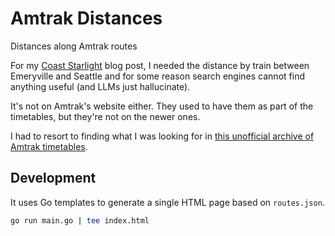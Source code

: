 # Amtrak Distances

Distances along Amtrak routes

For my [Coast Starlight](https://blog.quentin.ms/posts/coast-starlight/) blog post, I needed the distance by train between Emeryville and Seattle and for some reason search engines cannot find anything useful (and LLMs just hallucinate).

It's not on Amtrak's website either. They used to have them as part of the timetables, but they're not on the newer ones.

I had to resort to finding what I was looking for in [this unofficial archive of Amtrak timetables](https://juckins.net/amtrak_timetables/archive/home.php).


## Development

It uses Go templates to generate a single HTML page based on `routes.json`.

```sh
go run main.go | tee index.html
```
